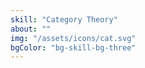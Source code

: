 ```yaml
---
skill: "Category Theory"
about: ""
img: "/assets/icons/cat.svg"
bgColor: "bg-skill-bg-three"
---
```

